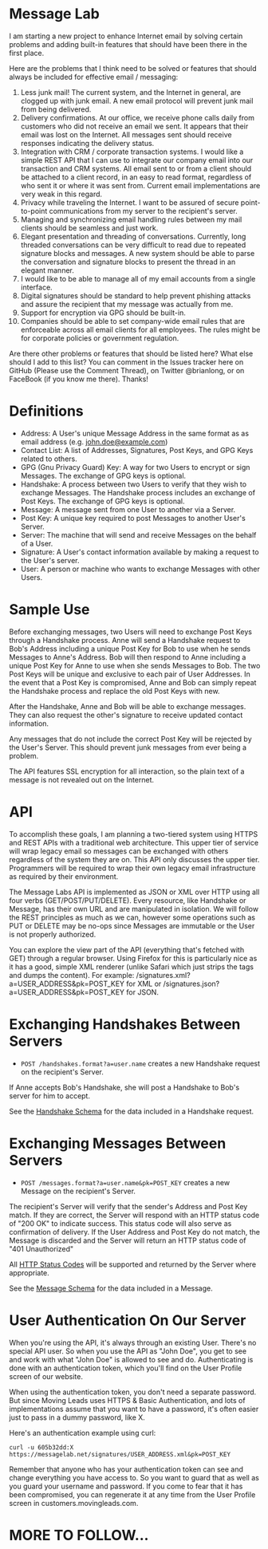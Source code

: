 Message Lab
===========
I am starting a new project to enhance Internet email by solving certain problems and adding built-in features that should have been there in the first place.

Here are the problems that I think need to be solved or features that should always be included for effective email / messaging:

1. Less junk mail! The current system, and the Internet in general, are clogged up with junk email. A new email protocol will prevent junk mail from being delivered.
2. Delivery confirmations. At our office, we receive phone calls daily from customers who did not receive an email we sent. It appears that their email was lost on the Internet. All messages sent should receive responses indicating the delivery status.
3. Integration with CRM / corporate transaction systems. I would like a simple REST API that I can use to integrate our company email into our transaction and CRM systems. All email sent to or from a client should be attached to a client record, in an easy to read format, regardless of who sent it or where it was sent from. Current email implementations are very weak in this regard.
4. Privacy while traveling the Internet. I want to be assured of secure point-to-point communications from my server to the recipient's server.
5. Managing and synchronizing email handling rules between my mail clients should be seamless and just work.
6. Elegant presentation and threading of conversations. Currently, long threaded conversations can be very difficult to read due to repeated signature blocks and messages. A new system should be able to parse the conversation and signature blocks to present the thread in an elegant manner.
7. I would like to be able to manage all of my email accounts from a single interface.
8. Digital signatures should be standard to help prevent phishing attacks and assure the recipient that my message was actually from me.
9. Support for encryption via GPG should be built-in.
10. Companies should be able to set company-wide email rules that are enforceable across all email clients for all employees. The rules might be for corporate policies or government regulation.

Are there other problems or features that should be listed here? What else should I add to this list? You can comment in the Issues tracker here on GitHub (Please use the Comment Thread), on Twitter @brianlong, or on FaceBook (if you know me there). Thanks!

Definitions
===========
* Address: A User's unique Message Address in the same format as as email address (e.g. john.doe@example.com)
* Contact List: A list of Addresses, Signatures, Post Keys, and GPG Keys related to others.
* GPG (Gnu Privacy Guard) Key: A way for two Users to encrypt or sign Messages. The exchange of GPG keys is optional.
* Handshake: A process between two Users to verify that they wish to exchange Messages. The Handshake process includes an exchange of Post Keys. The exchange of GPG keys is optional.
* Message: A message sent from one User to another via a Server.
* Post Key: A unique key required to post Messages to another User's Server.
* Server: The machine that will send and receive Messages on the behalf of a User.
* Signature: A User's contact information available by making a request to the User's server.
* User: A person or machine who wants to exchange Messages with other Users.

Sample Use
==========
Before exchanging messages, two Users will need to exchange Post Keys through a Handshake process. Anne will send a Handshake request to Bob's Address including a unique Post Key for Bob to use when he sends Messages to Anne's Address. Bob will then respond to Anne including a unique Post Key for Anne to use when she sends Messages to Bob. The two Post Keys will be unique and exclusive to each pair of User Addresses. In the event that a Post Key is compromised, Anne and Bob can simply repeat the Handshake process and replace the old Post Keys with new.

After the Handshake, Anne and Bob will be able to exchange messages. They can also request the other's signature to receive updated contact information.

Any messages that do not include the correct Post Key will be rejected by the User's Server. This should prevent junk messages from ever being a problem.

The API features SSL encryption for all interaction, so the plain text of a message is not revealed out on the Internet.

API
===
To accomplish these goals, I am planning a two-tiered system using HTTPS and REST APIs with a traditional web architecture. This upper tier of service will wrap legacy email so messages can be exchanged with others regardless of the system they are on. This API only discusses the upper tier. Programmers will be required to wrap their own legacy email infrastructure as required by their environment.

The Message Labs API is implemented as JSON or XML over HTTP using all four verbs (GET/POST/PUT/DELETE). Every resource, like Handshake or Message, has their own URL and are manipulated in isolation. We will follow the REST principles as much as we can, however some operations such as PUT or DELETE may be no-ops since Messages are immutable or the User is not properly authorized.

You can explore the view part of the API (everything that's fetched with GET) through a regular browser. Using Firefox for this is particularly nice as it has a good, simple XML renderer (unlike Safari which just strips the tags and dumps the content). For example: /signatures.xml?a=USER_ADDRESS&pk=POST_KEY for XML or /signatures.json?a=USER_ADDRESS&pk=POST_KEY for JSON.

Exchanging Handshakes Between Servers
=====================================
* `POST /handshakes.format?a=user.name` creates a new Handshake request on the recipient's Server.

If Anne accepts Bob's Handshake, she will post a Handshake to Bob's server for him to accept.

See the [Handshake Schema](https://github.com/brianlong/api.messagelab.com/blob/master/schemas/handshakes.md) for the data included in a Handshake request.

Exchanging Messages Between Servers
===================================
* `POST /messages.format?a=user.name&pk=POST_KEY` creates a new Message on the recipient's Server.

The recipient's Server will verify that the sender's Address and Post Key match. If they are correct, the Server will respond with an HTTP status code of "200 OK" to indicate success. This status code will also serve as confirmation of delivery. If the User Address and Post Key do not match, the Message is discarded and the Server will return an HTTP status code of "401 Unauthorized"

All [HTTP Status Codes](http://en.wikipedia.org/wiki/List_of_HTTP_status_codes) will be supported and returned by the Server where appropriate.

See the [Message Schema](https://github.com/brianlong/api.messagelab.com/blob/master/schemas/messages.md) for the data included in a Message.

User Authentication On Our Server
=================================
When you're using the API, it's always through an existing User. There's no special API user. So when you use the API as "John Doe", you get to see and work with what "John Doe" is allowed to see and do. Authenticating is done with an authentication token, which you'll find on the User Profile screen of our website.

When using the authentication token, you don't need a separate password. But since Moving Leads uses HTTPS & Basic Authentication, and lots of implementations assume that you want to have a password, it's often easier just to pass in a dummy password, like X.

Here's an authentication example using curl:

    curl -u 605b32dd:X https://messagelab.net/signatures/USER_ADDRESS.xml&pk=POST_KEY
    
Remember that anyone who has your authentication token can see and change everything you have access to. So you want to guard that as well as you guard your username and password. If you come to fear that it has been compromised, you can regenerate it at any time from the User Profile screen in customers.movingleads.com.

MORE TO FOLLOW...
=================

